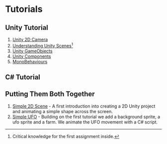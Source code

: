 # Tutorials 
## Unity Tutorial
1. [Unity 2D Camera](https://github.com/bakkertj/Interactive-Storytelling/blob/main/Tutorials/Unity%202D%20Camera.md)
2. [Understanding Unity Scenes](https://github.com/bakkertj/Interactive-Storytelling/blob/main/Tutorials/Unity%20Scenes.md)[^1]
3. [Unity GameObjects](https://github.com/bakkertj/Interactive-Storytelling/blob/main/Tutorials/Game%20Objects.md)
4. [Unity Components](https://github.com/bakkertj/Interactive-Storytelling/blob/main/Tutorials/README.md)
5. [MonoBehaviours](https://github.com/bakkertj/Interactive-Storytelling/blob/main/Tutorials/MonoBehaviour.md) 
## C# Tutorial

## Putting Them Both Together

1. [Simple 2D Scene](https://github.com/bakkertj/Interactive-Storytelling/blob/main/Tutorials/Simple%202D%20Scene.md) - A first introduction into creating a 2D Unity project and animating a simple shape across the screen.
2. [Simple UFO](https://github.com/bakkertj/Interactive-Storytelling/blob/main/Tutorials/Simple%202D%20UFO.md) - Building on the first tutorial we add a background sprite, a ufo sprite and a farm.  We animate the UFO movement with a C# script.


[^1]: Critical knowledge for the first assignment inside.
